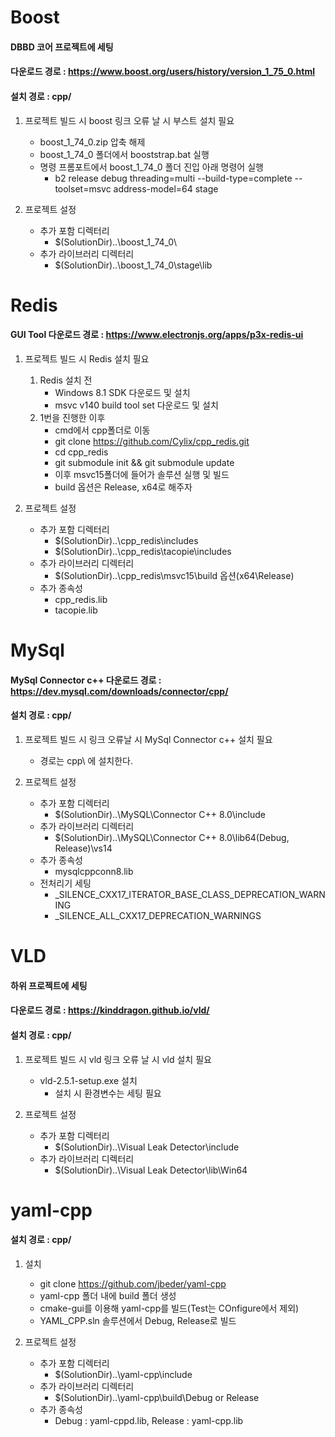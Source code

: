 # Boost

#### DBBD 코어 프로젝트에 세팅

#### 다운로드 경로 : https://www.boost.org/users/history/version_1_75_0.html

#### 설치 경로 : cpp/

1. 프로젝트 빌드 시 boost 링크 오류 날 시 부스트 설치 필요

   - boost_1_74_0.zip 압축 해제
   - boost_1_74_0 폴더에서 booststrap.bat 실행
   - 명령 프롬포트에서 boost_1_74_0 폴더 진입 아래 명령어 실행
     - b2 release debug threading=multi --build-type=complete --toolset=msvc address-model=64 stage

2. 프로젝트 설정
   - 추가 포함 디렉터리
     - \$(SolutionDir)..\boost_1_74_0\
   - 추가 라이브러리 디렉터리
     - \$(SolutionDir)..\boost_1_74_0\stage\lib

# Redis

#### GUI Tool 다운로드 경로 : https://www.electronjs.org/apps/p3x-redis-ui

1. 프로젝트 빌드 시 Redis 설치 필요

   1. Redis 설치 전
      - Windows 8.1 SDK 다운로드 및 설치
      - msvc v140 build tool set 다운로드 및 설치
   2. 1번을 진행한 이후
      - cmd에서 cpp폴더로 이동
      - git clone https://github.com/Cylix/cpp_redis.git
      - cd cpp_redis
      - git submodule init && git submodule update
      - 이후 msvc15폴더에 들어가 솔루션 실행 및 빌드
      - build 옵션은 Release, x64로 해주자

2. 프로젝트 설정
   - 추가 포함 디렉터리
     - \$(SolutionDir)..\cpp_redis\includes
     - \$(SolutionDir)..\cpp_redis\tacopie\includes
   - 추가 라이브러리 디렉터리
     - \$(SolutionDir)..\cpp_redis\msvc15\build 옵션(x64\Release)
   - 추가 종속성
     - cpp_redis.lib
     - tacopie.lib

# MySql

#### MySql Connector c++ 다운로드 경로 : https://dev.mysql.com/downloads/connector/cpp/

#### 설치 경로 : cpp/

1. 프로젝트 빌드 시 링크 오류날 시 MySql Connector c++ 설치 필요

   - 경로는 cpp\ 에 설치한다.

2. 프로젝트 설정
   - 추가 포함 디렉터리
     - \$(SolutionDir)..\MySQL\Connector C++ 8.0\include
   - 추가 라이브러리 디렉터리
     - \$(SolutionDir)..\MySQL\Connector C++ 8.0\lib64(Debug, Release)\vs14
   - 추가 종속성
     - mysqlcppconn8.lib
   - 전처리기 세팅
     - \_SILENCE_CXX17_ITERATOR_BASE_CLASS_DEPRECATION_WARNING
     - \_SILENCE_ALL_CXX17_DEPRECATION_WARNINGS

# VLD

#### 하위 프로젝트에 세팅

#### 다운로드 경로 : https://kinddragon.github.io/vld/

#### 설치 경로 : cpp/

1. 프로젝트 빌드 시 vld 링크 오류 날 시 vld 설치 필요

   - vld-2.5.1-setup.exe 설치
     - 설치 시 환경변수는 세팅 필요

2. 프로젝트 설정
   - 추가 포함 디렉터리
     - \$(SolutionDir)..\Visual Leak Detector\include
   - 추가 라이브러리 디렉터리
     - \$(SolutionDir)..\Visual Leak Detector\lib\Win64

# yaml-cpp

#### 설치 경로 : cpp/
1. 설치
   - git clone https://github.com/jbeder/yaml-cpp
   - yaml-cpp 폴더 내에 build 폴더 생성
   - cmake-gui를 이용해 yaml-cpp를 빌드(Test는 COnfigure에서 제외)
   - YAML_CPP.sln 솔루션에서 Debug, Release로 빌드

2. 프로젝트 설정
   - 추가 포함 디렉터리
     - \$(SolutionDir)..\yaml-cpp\include
   - 추가 라이브러리 디렉터리
     - \$(SolutionDir)..\yaml-cpp\build\Debug or Release
   - 추가 종속성
     - Debug : yaml-cppd.lib, Release : yaml-cpp.lib